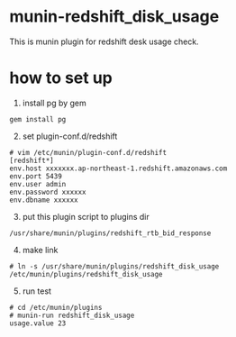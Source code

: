 # munin-redshift_disk_usage

This is munin plugin for redshift desk usage check.

# how to set up

1) install pg by gem

```
gem install pg
```


2) set plugin-conf.d/redshift

```
# vim /etc/munin/plugin-conf.d/redshift
[redshift*]
env.host xxxxxxx.ap-northeast-1.redshift.amazonaws.com
env.port 5439
env.user admin
env.password xxxxxx
env.dbname xxxxxx
```

3) put this plugin script to plugins dir

```
/usr/share/munin/plugins/redshift_rtb_bid_response
```

4) make link

```
# ln -s /usr/share/munin/plugins/redshift_disk_usage /etc/munin/plugins/redshift_disk_usage
```

5) run test

```
# cd /etc/munin/plugins
# munin-run redshift_disk_usage
usage.value 23
```


